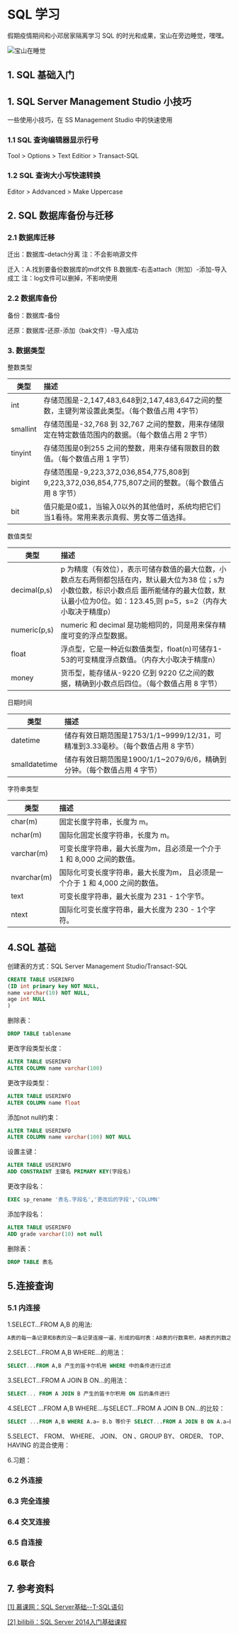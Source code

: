 # SQL 学习

假期疫情期间和小邓居家隔离学习 SQL 的时光和成果，宝山在旁边睡觉，嘿嘿。

![宝山在睡觉](./baoshan-sleeping.jpg)

## 1. SQL 基础入门



## 1. SQL Server Management Studio 小技巧

一些使用小技巧，在 SS Management Studio 中的快速使用

### 1.1 SQL 查询编辑器显示行号

Tool > Options > Text Editior > Transact-SQL

### 1.2 SQL 查询大小写快速转换

Editor > Addvanced > Make Uppercase

## 2. SQL 数据库备份与迁移

### 2.1 数据库迁移
     
迁出：数据库-detach分离 注：不会影响源文件
     
迁入：A.找到要备份数据库的mdf文件 B.数据库-右击attach（附加）-添加-导入成工 注：log文件可以删掉，不影响使用   
    
### 2.2 数据库备份

备份：数据库-备份

还原：数据库-还原-添加（bak文件）-导入成功

### 3. 数据类型

整数类型

| 类型 | 描述 |
| ----- | :----- |
| int | 存储范围是-2,147,483,648到2,147,483,647之间的整数，主键列常设置此类型。（每个数值占用 4字节） |
| smallint | 存储范围是-32,768 到 32,767 之间的整数，用来存储限定在特定数值范围内的数据。（每个数值占用 2 字节） |
| tinyint | 存储范围是0到255 之间的整数，用来存储有限数目的数值。（每个数值占用 1 字节）|
| bigint | 存储范围是-9,223,372,036,854,775,808到 9,223,372,036,854,775,807之间的整数。（每个数值占用 8 字节） | 
| bit | 值只能是0或1，当输入0以外的其他值时，系统均把它们当1看待。常用来表示真假、男女等二值选择。 |

数值类型

| 类型 | 描述 |
| ----- | :----- |
| decimal(p,s) | p 为精度（有效位），表示可储存数值的最大位数，小数点左右两侧都包括在内，默认最大位为38 位；s为小数位数，标识小数点后  面所能储存的最大位数，默认最小位为0位。如：123.45,则 p=5，s=2（内存大小取决于精度p） |
| numeric(p,s) | numeric 和 decimal 是功能相同的，同是用来保存精度可变的浮点型数据。 |
| float | 浮点型，它是一种近似数值类型，float(n)可储存1-53的可变精度浮点数值。（内存大小取决于精度n） |
| money | 货币型，能存储从-9220 亿到 9220 亿之间的数据，精确到小数点后四位。（每个数值占用 8 字节） | 

日期时间

| 类型 | 描述 |
| ----- | :----- |
| datetime | 储存有效日期范围是1753/1/1~9999/12/31，可精准到3.33毫秒。（每个数值占用 8 字节） |
| smalldatetime | 储存有效日期范围是1900/1/1~2079/6/6，精确到分钟。（每个数值占用 4 字节） |

字符串类型

| 类型 | 描述 |
| ----- | :----- |
| char(m) | 固定长度字符串，长度为 m。 |
| nchar(m) | 国际化固定长度字符串，长度为 m。 |
| varchar(m) | 可变长度字符串，最大长度为m，且必须是一个介于 1 和 8,000 之间的数值。|
| nvarchar(m) | 国际化可变长度字符串，最大长度为m， 且必须是一个介于 1 和 4,000 之间的数值。 | 
| text | 可变长度字符串，最大长度为 231 - 1个字节。 |
| ntext | 国际化可变长度字符串，最大长度为 230 - 1个字符。 |

## 4.SQL 基础

创建表的方式：SQL Server Management Studio/Transact-SQL
``` SQL
CREATE TABLE USERINFO
(ID int primary key NOT NULL,
name varchar(10) NOT NULL,
age int NULL
)
```
删除表：
```SQL
DROP TABLE tablename
```
更改字段类型长度：
``` SQL
ALTER TABLE USERINFO
ALTER COLUMN name varchar(100)
```
更改字段类型：
``` SQL
ALTER TABLE USERINFO
ALTER COLUMN name float
```
添加not null约束：
```SQL
ALTER TABLE USERINFO
ALTER COLUMN name varchar(100) NOT NULL
```
设置主键：
```SQL
ALTER TABLE USERINFO
ADD CONSTRAINT 主键名 PRIMARY KEY(字段名)
```
更改字段名：
```SQL
EXEC sp_rename '表名.字段名','更改后的字段','COLUMN'
```
添加字段名：
```SQL
ALTER TABLE USERINFO
ADD grade varchar(10) not null
```
删除表：
```SQL
DROP TABLE 表名
```
## 5.连接查询

### 5.1 内连接

1.SELECT...FROM A,B 的用法:
```sql
A表的每一条记录和B表的没一条记录连接一遍，形成的临时表：AB表的行数乘积，AB表的列数之和（笛卡尔机）
```
2.SELECT...FROM A,B WHERE...的用法：
```sql
SELECT...FROM A,B 产生的笛卡尔机用 WHERE 中的条件进行过滤
```
3.SELECT...FROM A JOIN B ON...的用法：
```sql
SELECT... FROM A JOIN B 产生的笛卡尔积用 ON 后的条件进行
```


4.SELECT ...FROM A,B WHERE...与SELECT...FROM A JOIN B ON...的比较：
 ```sql
SELECT ...FROM A,B WHERE A.a= B.b 等价于 SELECT...FROM A JOIN B ON A.a=B.b
```
5.SELECT、 FROM、 WHERE、 JOIN、 ON 、GROUP BY、 ORDER、 TOP、 HAVING 的混合使用：

6.习题：

### 6.2 外连接

### 6.3 完全连接
### 6.4 交叉连接
### 6.5 自连接
### 6.6 联合

## 7. 参考资料

[[1] 慕课网：SQL Server基础--T-SQL语句](https://www.imooc.com/learn/435)

[[2] bilibili：SQL Server 2014入门基础课程](https://www.bilibili.com/video/av30388538?p=9)




